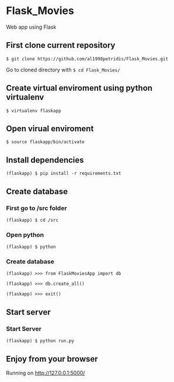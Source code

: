 # Flask_Movies
Web app using Flask

## First clone current repository
``` $ git clone https://github.com/al1998petridis/Flask_Movies.git ```

Go to cloned directory with ``` $ cd Flask_Movies/ ```

## Create virtual enviroment using python virtualenv
``` $ virtualenv flaskapp ```

## Open virual enviroment
``` $ source flaskapp/bin/activate ```

## Install dependencies
``` (flaskapp) $ pip install -r requirements.txt ```

## Create database
### First go to /src folder
``` (flaskapp) $ cd /src ```
### Open python
``` (flaskapp) $ python ```
### Create database
``` (flaskapp) >>> from FlaskMoviesApp import db ```

``` (flaskapp) >>> db.create_all() ```

``` (flaskapp) >>> exit() ```

## Start server 
### Start Server
``` (flaskapp) $ python run.py ```
## Enjoy from your browser
Running on http://127.0.0.1:5000/
